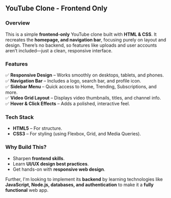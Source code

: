 ## **YouTube Clone - Frontend Only**  

### **Overview**  
This is a simple **frontend-only** YouTube clone built with **HTML & CSS**. It recreates the **homepage, and navigation bar**, focusing purely on layout and design. There’s no backend, so features like uploads and user accounts aren’t included—just a clean, responsive interface.  

### **Features**  
✅ **Responsive Design** – Works smoothly on desktops, tablets, and phones.  
✅ **Navigation Bar** – Includes a logo, search bar, and profile icon.  
✅ **Sidebar Menu** – Quick access to Home, Trending, Subscriptions, and more.  
✅ **Video Grid Layout** – Displays video thumbnails, titles, and channel info.   
✅ **Hover & Click Effects** – Adds a polished, interactive feel.  

### **Tech Stack**  
- **HTML5** – For structure.  
- **CSS3** – For styling (using Flexbox, Grid, and Media Queries).  

### **Why Build This?**  
- Sharpen **frontend skills**.  
- Learn **UI/UX design best practices**.  
- Get hands-on with **responsive web design**.  

Further, I'm looking to implement its **backend** by learning technologies like **JavaScript, Node.js, databases, and authentication** to make it a **fully functional** web app. 
